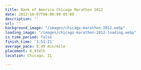 ```yaml
---
title: Bank of America Chicago Marathon 2012
date: 2012-10-07T00:00:00-05:00
description: ''
url: ''
background_image: "/images/chicago-marathon-2012.webp"
loading_image: "/images/chicago-marathon-2012-loading.webp"
is_time_period: false
finish_time: '3:51:21'
average_pace: 8:49 min/mile
placement: 8,934th
location: Chicago, IL

---
```


